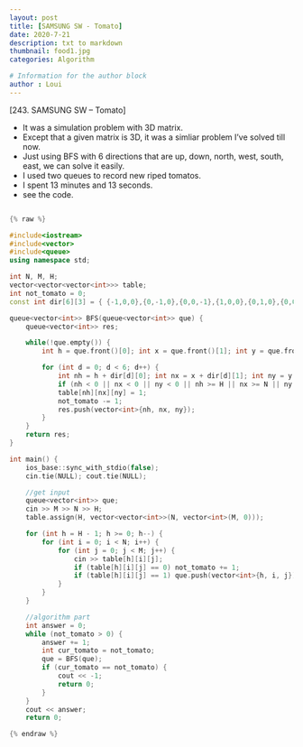 ```yaml
---
layout: post
title: [SAMSUNG SW - Tomato]
date: 2020-7-21
description: txt to markdown
thumbnail: food1.jpg
categories: Algorithm

# Information for the author block
author : Loui
---
```


﻿[243. SAMSUNG SW – Tomato]
- It was a simulation problem with 3D matrix.
- Except that a given matrix is 3D, it was a simliar problem I’ve solved till now.
- Just using BFS with 6 directions that are up, down, north, west, south, east, we can solve it easily.
- I used two queues to record new riped tomatos.
- I spent 13 minutes and 13 seconds.
- see the code.

```cpp

{% raw %}

#include<iostream>
#include<vector>
#include<queue>
using namespace std;

int N, M, H;
vector<vector<vector<int>>> table;
int not_tomato = 0;
const int dir[6][3] = { {-1,0,0},{0,-1,0},{0,0,-1},{1,0,0},{0,1,0},{0,0,1} };

queue<vector<int>> BFS(queue<vector<int>> que) {
	queue<vector<int>> res;

	while(!que.empty()) {
		int h = que.front()[0]; int x = que.front()[1]; int y = que.front()[2]; que.pop();

		for (int d = 0; d < 6; d++) {
			int nh = h + dir[d][0]; int nx = x + dir[d][1]; int ny = y + dir[d][2];
			if (nh < 0 || nx < 0 || ny < 0 || nh >= H || nx >= N || ny >= M || table[nh][nx][ny] == 1 || table[nh][nx][ny] == -1) continue;
			table[nh][nx][ny] = 1;
			not_tomato -= 1;
			res.push(vector<int>{nh, nx, ny});
		}
	}
	return res;
}

int main() {
	ios_base::sync_with_stdio(false);
	cin.tie(NULL); cout.tie(NULL);

	//get input
	queue<vector<int>> que;
	cin >> M >> N >> H;
	table.assign(H, vector<vector<int>>(N, vector<int>(M, 0)));

	for (int h = H - 1; h >= 0; h--) {
		for (int i = 0; i < N; i++) {
			for (int j = 0; j < M; j++) {
				cin >> table[h][i][j];
				if (table[h][i][j] == 0) not_tomato += 1;
				if (table[h][i][j] == 1) que.push(vector<int>{h, i, j});
			}
		}
	}

	//algorithm part
	int answer = 0;
	while (not_tomato > 0) {
		answer += 1;
		int cur_tomato = not_tomato;
		que = BFS(que);
		if (cur_tomato == not_tomato) {
			cout << -1;
			return 0;
		}
	}
	cout << answer;
	return 0;

{% endraw %}
```

